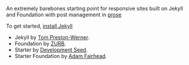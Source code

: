 An extremely barebones starting point for responsive sites built on Jekyll and Foundation with
post management in [prose](http://prose.io)


To get started, [install Jekyll](http://jekyllrb.com/docs/installation)


* Jekyll by [Tom Preston-Werner](http://tom.preston-werner.com/).
* Foundation by [ZURB](http://zurb.com).
* Starter by [Development Seed](http://developmentseed.com).
* Starter Foundation by [Adam Fairhead](http://fairheadcreative.com).